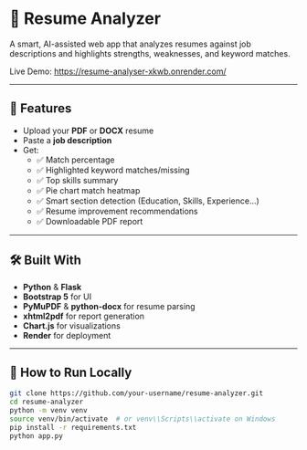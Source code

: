 # 🧠 Resume Analyzer

A smart, AI-assisted web app that analyzes resumes against job descriptions and highlights strengths, weaknesses, and keyword matches.

Live Demo: https://resume-analyser-xkwb.onrender.com/

---

## 🚀 Features

- Upload your **PDF** or **DOCX** resume
- Paste a **job description**
- Get:
  - ✅ Match percentage
  - ✅ Highlighted keyword matches/missing
  - ✅ Top skills summary
  - ✅ Pie chart match heatmap
  - ✅ Smart section detection (Education, Skills, Experience...)
  - ✅ Resume improvement recommendations
  - ✅ Downloadable PDF report

---

## 🛠 Built With

- **Python** & **Flask**
- **Bootstrap 5** for UI
- **PyMuPDF** & **python-docx** for resume parsing
- **xhtml2pdf** for report generation
- **Chart.js** for visualizations
- **Render** for deployment

---

## 📁 How to Run Locally

```bash
git clone https://github.com/your-username/resume-analyzer.git
cd resume-analyzer
python -m venv venv
source venv/bin/activate  # or venv\\Scripts\\activate on Windows
pip install -r requirements.txt
python app.py
